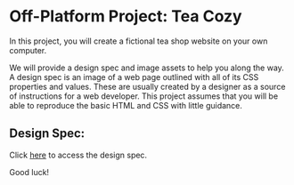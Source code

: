 # Off-Platform Project: Tea Cozy

In this project, you will create a fictional tea shop website on your own computer.

We will provide a design spec and image assets to help you along the way. A design spec is an image of a web page outlined with all of its CSS properties and values. These are usually created by a designer as a source of instructions for a web developer. This project assumes that you will be able to reproduce the basic HTML and CSS with little guidance.

## Design Spec:

Click [here](https://content.codecademy.com/courses/freelance-1/unit-4/img-tea-cozy-redline.jpg) to access the design spec.

Good luck!
